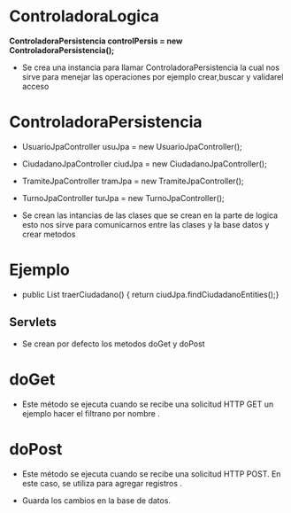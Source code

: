 # ControladoraLogica

**ControladoraPersistencia controlPersis = new ControladoraPersistencia();**
 
- Se crea una instancia para llamar ControladoraPersistencia la cual nos sirve para menejar las operaciones por ejemplo crear,buscar y validarel acceso



# ControladoraPersistencia

-  UsuarioJpaController usuJpa = new UsuarioJpaController();
-  CiudadanoJpaController ciudJpa = new CiudadanoJpaController();
-  TramiteJpaController tramJpa = new TramiteJpaController();
- TurnoJpaController turJpa = new TurnoJpaController();

- Se crean las intancias de las clases que se crean en la parte de logica esto nos sirve para comunicarnos entre las clases y la base datos y crear metodos 
# Ejemplo

- public List<Ciudadano> traerCiudadano() {  return ciudJpa.findCiudadanoEntities();}


## Servlets

- Se crean por defecto los metodos doGet y doPost

# doGet

- Este método se ejecuta cuando se recibe una solicitud HTTP GET un ejemplo hacer el filtrano por nombre .

# doPost 

-  Este método se ejecuta cuando se recibe una solicitud HTTP POST. En este caso, se utiliza para agregar registros .

- Guarda los cambios en la base de datos.


